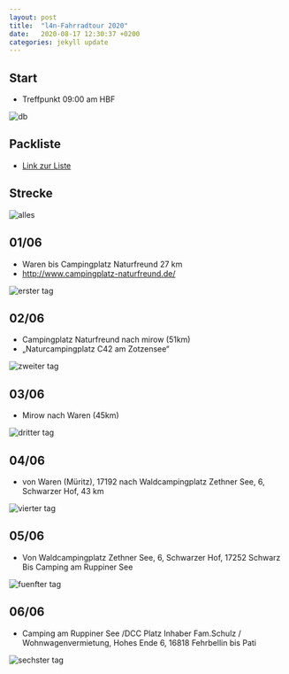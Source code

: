 ```yaml
---
layout: post
title:  "l4n-Fahrradtour 2020"
date:   2020-08-17 12:30:37 +0200
categories: jekyll update
---
```


## Start

* Treffpunkt 09:00 am HBF

![db](/img/hinfahrt.jpeg "db")

## Packliste

* [Link zur Liste](https://docs.google.com/spreadsheets/d/1noEmHlXl5FeuBGT-Ck9xngLAcsjv1paN3ylb0WTWSDI)

## Strecke

![alles](/img/all.png "gesamte Strecke") 

## 01/06

* Waren bis Campingplatz Naturfreund  27 km
* http://www.campingplatz-naturfreund.de/ 

![erster tag](/img/01_strecke.png "Tag 1")

## 02/06

* Campingplatz Naturfreund nach mirow (51km)
* „Naturcampingplatz C42 am Zotzensee“

![zweiter tag](/img/02_strecke.png "Tag 2")

## 03/06

* Mirow nach Waren (45km)

![dritter tag](/img/03_strecke.png "Tag 3")

## 04/06

* von Waren (Müritz), 17192 nach Waldcampingplatz Zethner See, 6, Schwarzer Hof,   43 km

![vierter tag](/img/04_strecke.png "Tag 4")

## 05/06

* Von Waldcampingplatz Zethner See, 6, Schwarzer Hof, 17252 Schwarz Bis Camping am Ruppiner See

![fuenfter tag](/img/05_strecke.png "Tag 5")

## 06/06

* Camping am Ruppiner See /DCC Platz Inhaber Fam.Schulz / Wohnwagenvermietung, Hohes Ende 6, 16818 Fehrbellin bis Pati

![sechster tag](/img/06_strecke.png "Tag 6")
